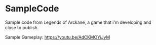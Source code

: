 # SampleCode
Sample code from Legends of Arckane, a game that i'm developing and close to publish.

Sample Gameplay: https://youtu.be/AdCKMOYiJyM 
